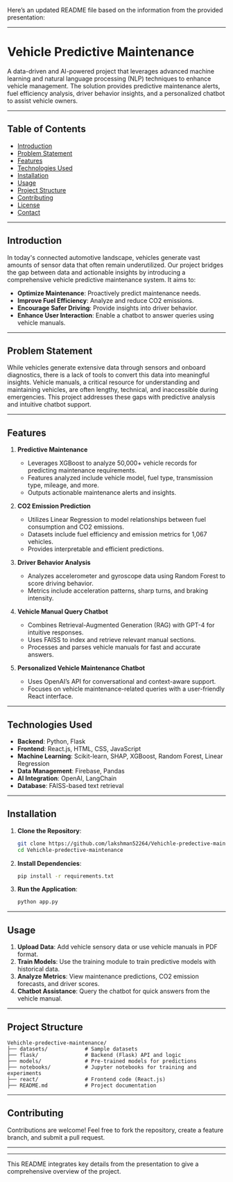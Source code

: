 Here’s an updated README file based on the information from the provided presentation:

---

# Vehicle Predictive Maintenance

A data-driven and AI-powered project that leverages advanced machine learning and natural language processing (NLP) techniques to enhance vehicle management. The solution provides predictive maintenance alerts, fuel efficiency analysis, driver behavior insights, and a personalized chatbot to assist vehicle owners.

---

## Table of Contents

- [Introduction](#introduction)
- [Problem Statement](#problem-statement)
- [Features](#features)
- [Technologies Used](#technologies-used)
- [Installation](#installation)
- [Usage](#usage)
- [Project Structure](#project-structure)
- [Contributing](#contributing)
- [License](#license)
- [Contact](#contact)

---

## Introduction

In today's connected automotive landscape, vehicles generate vast amounts of sensor data that often remain underutilized. Our project bridges the gap between data and actionable insights by introducing a comprehensive vehicle predictive maintenance system. It aims to:

- **Optimize Maintenance**: Proactively predict maintenance needs.
- **Improve Fuel Efficiency**: Analyze and reduce CO2 emissions.
- **Encourage Safer Driving**: Provide insights into driver behavior.
- **Enhance User Interaction**: Enable a chatbot to answer queries using vehicle manuals.

---

## Problem Statement

While vehicles generate extensive data through sensors and onboard diagnostics, there is a lack of tools to convert this data into meaningful insights. Vehicle manuals, a critical resource for understanding and maintaining vehicles, are often lengthy, technical, and inaccessible during emergencies. This project addresses these gaps with predictive analysis and intuitive chatbot support.

---

## Features

1. **Predictive Maintenance**
   - Leverages XGBoost to analyze 50,000+ vehicle records for predicting maintenance requirements.
   - Features analyzed include vehicle model, fuel type, transmission type, mileage, and more.
   - Outputs actionable maintenance alerts and insights.

2. **CO2 Emission Prediction**
   - Utilizes Linear Regression to model relationships between fuel consumption and CO2 emissions.
   - Datasets include fuel efficiency and emission metrics for 1,067 vehicles.
   - Provides interpretable and efficient predictions.

3. **Driver Behavior Analysis**
   - Analyzes accelerometer and gyroscope data using Random Forest to score driving behavior.
   - Metrics include acceleration patterns, sharp turns, and braking intensity.

4. **Vehicle Manual Query Chatbot**
   - Combines Retrieval-Augmented Generation (RAG) with GPT-4 for intuitive responses.
   - Uses FAISS to index and retrieve relevant manual sections.
   - Processes and parses vehicle manuals for fast and accurate answers.

5. **Personalized Vehicle Maintenance Chatbot**
   - Uses OpenAI’s API for conversational and context-aware support.
   - Focuses on vehicle maintenance-related queries with a user-friendly React interface.

---

## Technologies Used

- **Backend**: Python, Flask
- **Frontend**: React.js, HTML, CSS, JavaScript
- **Machine Learning**: Scikit-learn, SHAP, XGBoost, Random Forest, Linear Regression
- **Data Management**: Firebase, Pandas
- **AI Integration**: OpenAI, LangChain
- **Database**: FAISS-based text retrieval

---

## Installation

1. **Clone the Repository**:
   ```bash
   git clone https://github.com/lakshman52264/Vehichle-predective-maintenance.git
   cd Vehichle-predective-maintenance
   ```

2. **Install Dependencies**:
   ```bash
   pip install -r requirements.txt
   ```

3. **Run the Application**:
   ```bash
   python app.py
   ```

---

## Usage

1. **Upload Data**: Add vehicle sensory data or use vehicle manuals in PDF format.
2. **Train Models**: Use the training module to train predictive models with historical data.
3. **Analyze Metrics**: View maintenance predictions, CO2 emission forecasts, and driver scores.
4. **Chatbot Assistance**: Query the chatbot for quick answers from the vehicle manual.
---

## Project Structure

```
Vehichle-predective-maintenance/
├── datasets/            # Sample datasets
├── flask/               # Backend (Flask) API and logic
├── models/              # Pre-trained models for predictions
├── notebooks/           # Jupyter notebooks for training and experiments
├── react/               # Frontend code (React.js)
├── README.md            # Project documentation
```

---

## Contributing

Contributions are welcome! Feel free to fork the repository, create a feature branch, and submit a pull request.

---


--- 

This README integrates key details from the presentation to give a comprehensive overview of the project.
